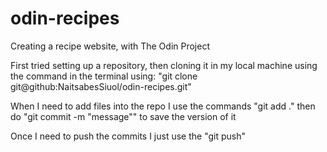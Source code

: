 # odin-recipes
Creating a recipe website, with The Odin Project

First tried setting up a repository, then cloning it 
in my local machine using the command in the terminal using:
"git clone git@github:NaitsabesSiuol/odin-recipes.git"

When I need to add files into the repo I use the commands "git add ." then do "git commit -m "message"" to save the version of it

Once I need to push the commits I just use the "git push"
